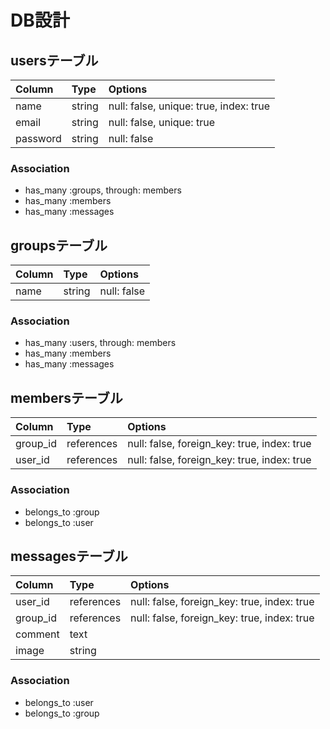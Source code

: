 # DB設計

## usersテーブル

|Column  |Type  |Options                               |
|:-------|:-----|:-------------------------------------|
|name    |string|null: false, unique: true, index: true|
|email   |string|null: false, unique: true             |
|password|string|null: false                           |

### Association
- has_many :groups, through: members
- has_many :members
- has_many :messages

## groupsテーブル

|Column|Type  |Options    |
|:-----|:-----|:----------|
|name  |string|null: false|

### Association
- has_many :users, through: members
- has_many :members
- has_many :messages

## membersテーブル

|Column  |Type      |Options                                    |
|:-------|:---------|:------------------------------------------|
|group_id|references|null: false, foreign_key: true, index: true|
|user_id |references|null: false, foreign_key: true, index: true|

### Association
- belongs_to :group
- belongs_to :user

## messagesテーブル

|Column  |Type      |Options                                    |
|:-------|:---------|:------------------------------------------|
|user_id |references|null: false, foreign_key: true, index: true|
|group_id|references|null: false, foreign_key: true, index: true|
|comment |text      |                                           |
|image   |string    |                                           |

### Association
- belongs_to :user
- belongs_to :group